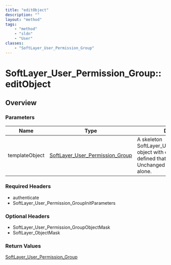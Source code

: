 ```yaml
---
title: "editObject"
description: ""
layout: "method"
tags:
    - "method"
    - "sldn"
    - "User"
classes:
    - "SoftLayer_User_Permission_Group"
---
```

# SoftLayer_User_Permission_Group::editObject
## Overview 


### Parameters 
|Name | Type | Description |
| --- | --- | --- |
|templateObject| <a href='/reference/datatypes/SoftLayer_User_Permission_Group'>SoftLayer_User_Permission_Group </a>| A skeleton SoftLayer_User_Permission_Group object with only the properties defined that you wish to change. Unchanged properties are left alone.|


### Required Headers
* authenticate
* SoftLayer_User_Permission_GroupInitParameters

### Optional Headers
* SoftLayer_User_Permission_GroupObjectMask
* SoftLayer_ObjectMask

### Return Values
<a href='/reference/datatypes/SoftLayer_User_Permission_Group'>SoftLayer_User_Permission_Group </a>

